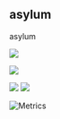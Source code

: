 ## asylum
asylum



![](https://img.shields.io/badge/Code%20Editor-Visual%20Studio%20Code-lightgray?logo=visual-studio-code&style=for-the-badge)

![](https://shields.io/badge/Operating%20System-Windows%2011-lightgray?logo=Windows&logoColor=white&style=for-the-badge)

![](https://shields.io/badge/Typescript-lightgray?logo=typescript&logoColor=white&style=for-the-badge) ![](https://shields.io/badge/Javascript-F7DF1E?logo=javascript&logoColor=black&style=for-the-badge)

![Metrics](https://metrics.lecoq.io/asyIum?template=classic&config.timezone=Europe%2FKiev)
